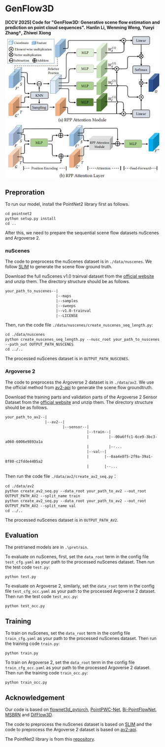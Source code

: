 # GenFlow3D
**[ICCV 2025] Code for "GenFlow3D: Generative scene flow estimation and prediction on point cloud sequences".**
**Hanlin Li, Wenming Weng, Yueyi Zhang†, Zhiwei Xiong**
![Overview of GenFlow3D](https://github.com/ustc-hlli/RPPformer-Flow/blob/main/images/img.jpg)

## Preproration
To run our model, install the PointNet2 library first as follows.
```
cd pointnet2
python setup.py install
cd ..
```
After this, we need to prepare the sequential scene flow datasets nuScenes and Argoverse 2.

### nuScenes
The code to preprocess the nuScenes dataset is in `./data/nuscenes`. We follow [SLIM](https://github.com/mercedes-benz/selfsupervised_flow) to generate the scene flow ground truth.

Download the full nuScenes v1.0 trainval dataset from the [official website](https://www.nuscenes.org/nuscenes#download) and unzip them. The directory structure should be as follows.
```
your_path_to_nuscenes--|
                       |--maps
                       |--samples
                       |--sweeps
                       |--v1.0-trainval
                       |--LICENSE
```

Then, run the code file `./data/nuscenes/create_nuscenes_seq_length.py`:
```
cd ./data/nuscenes
python create_nuscenes_seq_length.py --nusc_root your_path_to_nuscenes --path_out OUTPUT_PATH_NUSCENES
cd ../..
```  
The processed nuScenes dataset is in `OUTPUT_PATH_NUSCENES`.

### Argoverse 2
The code to preprocess the Argoverse 2 dataset is in `./data/av2`. We use the official method from [av2-api](https://github.com/argoverse/av2-api) to generate the scene flow groundtruth.

Download the training parts and validation parts of the Argoverse 2 Sensor Dataset from the [official website](https://www.argoverse.org/av2.html#download-link) and unzip them. The directory structure should be as follows.
```
your_path_to_av2--|
                  |--av2--|
                          |--sensor--|
                                     |--train--|
                                     |         |--00a6ffc1-6ce9-3bc3-a060-6006e9893a1a
                                     |         |--... 
                                     |--val--|
                                     |       |--0aa4e8f5-2f9a-39a1-8f80-c2fdde4405a2
                                     |       |--...
```

Then run the code file `./data/av2/create_av2_seq.py`：
```
cd ./data/av2
python create_av2_seq.py --data_root your_path_to_av2 --out_root OUTPUT_PATH_AV2 --split_name train
python create_av2_seq.py --data_root your_path_to_av2 --out_root OUTPUT_PATH_AV2 --split_name val
cd ../..
```
The processed nuScenes dataset is in `OUTPUT_PATH_AV2`.

## Evaluation
The pretrianed models are in `.\pretrain`.

To evaluate on nuScenes, first, set the `data_root` term in the config file `test_cfg.yaml` as your path to the processed nuScenes dataset.
Then run the test code `test.py`:
```
python test.py
```

To evaluate on Argoverse 2, similarly, set the `data_root` term in the config file `test_cfg_occ.yaml` as your path to the processed Argoverse 2 dataset.
Then run the test code `test_occ.py`:
```
python test_occ.py
```

## Training
To train on nuScenes, set the `data_root` term in the config file `train_cfg.yaml` as your path to the processed nuScenes dataset.
Then run the training code `train.py`:
```
python train.py
```

To train on Argoverse 2, set the `data_root` term in the config file `train_cfg_occ.yaml` as your path to the processed Argoverse 2 dataset.
Then run the training code `train_occ.py`:
```
python train_occ.py
```

## Acknowledgement
Our code is based on [flownet3d_pytorch](https://github.com/hyangwinter/flownet3d_pytorch), [PointPWC-Net](https://github.com/DylanWusee/PointPWC), [Bi-PointFlowNet](https://github.com/cwc1260/BiFlow/tree/new1), [MSBRN](https://github.com/cwc1260/MSBRN) and [DifFlow3D](https://github.com/IRMVLab/DifFlow3D).

The code to preprocess the nuScenes dataset is based on [SLIM](https://github.com/mercedes-benz/selfsupervised_flow) and the code to preprocess the Argoverse 2 dataset is based on [av2-api](https://github.com/argoverse/av2-api).

The PointNet2 library is from this [repository](https://github.com/sshaoshuai/Pointnet2.PyTorch).
